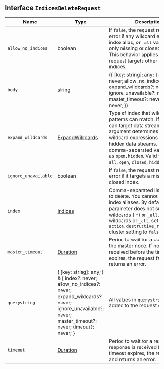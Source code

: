 ## Interface `IndicesDeleteRequest`

| Name | Type | Description |
| - | - | - |
| `allow_no_indices` | boolean | If `false`, the request returns an error if any wildcard expression, index alias, or `_all` value targets only missing or closed indices. This behavior applies even if the request targets other open indices. |
| `body` | string | ({ [key: string]: any; } & { index?: never; allow_no_indices?: never; expand_wildcards?: never; ignore_unavailable?: never; master_timeout?: never; timeout?: never; }) | All values in `body` will be added to the request body. |
| `expand_wildcards` | [ExpandWildcards](./ExpandWildcards.md) | Type of index that wildcard patterns can match. If the request can target data streams, this argument determines whether wildcard expressions match hidden data streams. Supports comma-separated values, such as `open,hidden`. Valid values are: `all`, `open`, `closed`, `hidden`, `none`. |
| `ignore_unavailable` | boolean | If `false`, the request returns an error if it targets a missing or closed index. |
| `index` | [Indices](./Indices.md) | Comma-separated list of indices to delete. You cannot specify index aliases. By default, this parameter does not support wildcards ( `*`) or `_all`. To use wildcards or `_all`, set the `action.destructive_requires_name` cluster setting to `false`. |
| `master_timeout` | [Duration](./Duration.md) | Period to wait for a connection to the master node. If no response is received before the timeout expires, the request fails and returns an error. |
| `querystring` | { [key: string]: any; } & { index?: never; allow_no_indices?: never; expand_wildcards?: never; ignore_unavailable?: never; master_timeout?: never; timeout?: never; } | All values in `querystring` will be added to the request querystring. |
| `timeout` | [Duration](./Duration.md) | Period to wait for a response. If no response is received before the timeout expires, the request fails and returns an error. |
